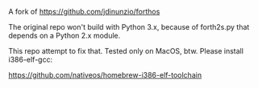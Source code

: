 A fork of https://github.com/jdinunzio/forthos

The original repo won't build with Python 3.x, because of forth2s.py that depends on a Python 2.x module.

This repo attempt to fix that. Tested only on MacOS, btw. Please install i386-elf-gcc:

https://github.com/nativeos/homebrew-i386-elf-toolchain

